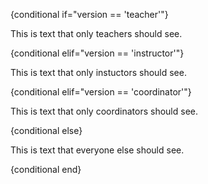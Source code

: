 {conditional if="version == 'teacher'"}

This is text that only teachers should see.

{conditional elif="version == 'instructor'"}

This is text that only instuctors should see.

{conditional elif="version == 'coordinator'"}

This is text that only coordinators should see.

{conditional else}

This is text that everyone else should see.

{conditional end}
